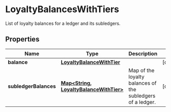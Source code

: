 

# LoyaltyBalancesWithTiers

List of loyalty balances for a ledger and its subledgers.
## Properties

Name | Type | Description | Notes
------------ | ------------- | ------------- | -------------
**balance** | [**LoyaltyBalanceWithTier**](LoyaltyBalanceWithTier.md) |  |  [optional]
**subledgerBalances** | [**Map&lt;String, LoyaltyBalanceWithTier&gt;**](LoyaltyBalanceWithTier.md) | Map of the loyalty balances of the subledgers of a ledger. |  [optional]



